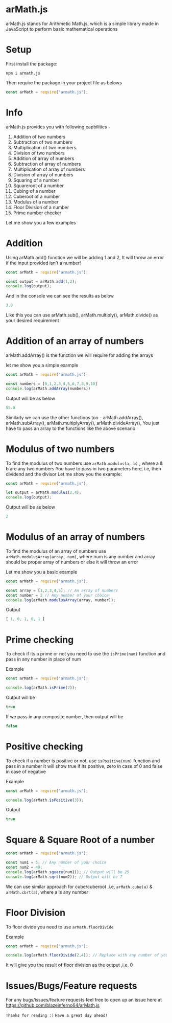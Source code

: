 # arMath.js
arMath.js stands for Arithmetic Math.js, which is a simple library made in JavaScript to perform basic mathematical operations

# Setup
First install the package:

```
npm i armath.js
```

Then require the package in your project file as belows

```javascript
const arMath = require("armath.js");
```

# Info
arMath.js provides you with following capbilities -
1. Addition of two numbers
2. Subtraction of two numbers
3. Multiplication of two numbers
4. Division of two numbers
5. Addition of array of numbers
6. Subtraction of array of numbers
7. Multiplication of array of numbers
8. Division of array of numbers
9. Squaring of a number
10. Squareroot of a number
11. Cubing of a number
12. Cuberoot of a number
13. Modulus of a number
14. Floor Division of a number
15. Prime number checker

Let me show you a few examples
# Addition 
Using arMath.add() function we will be adding 1 and 2,
It will throw an error if the input provided isn't a number!

```javascript
const arMath = require("armath.js");

const output = arMath.add(1,2);
console.log(output);
```

And in the console we can see the results as below

```javascript
3.0
```

Like this you can use arMath.sub(), arMath.multiply(), arMath.divide() as your desired requirement

# Addition of an array of numbers
arMath.addArray() is the function we will require for adding the arrays

let me show you a simple example 

```javascript
const arMath = require("armath.js");

const numbers = [0,1,2,3,4,5,6,7,8,9,10]
console.log(arMath.addArray(numbers))
```

Output will be as below 

```javascript
55.0
```

Similarly we can use the other functions too - arMath.addArray(), arMath.subArray(), arMath.multiplyArray(), arMath.divideArray(),
You just have to pass an array to the functions like the above scenario

# Modulus of two numbers

To find the modulus of two numbers
use `arMath.modulus(a, b)` , where a & b are any two numbers
You have to pass in two parameters here, i.e, then dividend and the divisor
Let me show you the example:

```javascript
const arMath = require("armath.js");

let output = arMath.modulus(2,4);
console.log(output);
```

Output will be as below 

```javascript
2
```

# Modulus of an array of numbers
To find the modulus of an array of numbers use `arMath.modulusArray(array, num)`, where num is any number and array should be proper array of numbers or else it will throw an error

Let me show you a basic example

```javascript
const arMath = require("armath.js");

const array = [1,2,3,4,5]; // An array of numbers
const number = 2 // Any number of your choice
console.log(arMath.modulusArray(array, number));
```

Output

```javascript
[ 1, 0, 1, 0, 1 ]
```

# Prime checking
To check if its a prime or not you need to use the `isPrime(num)` function and pass in any number in place of num

Example

```javascript
const arMath = require("armath.js");

console.log(arMath.isPrime(2));
```

Output will be 

```javascript
true
```

If we pass in any composite number, then output will be 

```javascript
false
```

# Positive checking
To check if a number is positive or not, use `isPositive(num)` function and pass in a number
It will show true if its positive, zero in case of 0 and false in case of negative

Example

```javascript
const arMath = require("armath.js");

console.log(arMath.isPositive(3));
```

Output

```javascript
true
```

# Square & Square Root of a number

```javascript
const arMath = require("armath.js");

const num1 = 5; // Any number of your choice
const num2 = 49;
console.log(arMath.square(num1)); // Output will be 25
console.log(arMath.sqrt(num2)); // Output will be 7
```

We can use similar approach for cube/cuberoot ,i.e, `arMath.cube(a)` & `arMath.cbrt(a)`, where a is any number

# Floor Division

To floor divide you need to use `arMath.floorDivide`

Example

```javascript
const arMath = require("armath.js");

console.log(arMath.floorDivide(2,4)); // Replace with any number of your choice
```

It will give you the result of floor division as the output ,i.e, 0

# Issues/Bugs/Feature requests

For any bugs/issues/feature requests feel free to open up an issue here at https://github.com/blazeinferno64/arMath.js

`Thanks for reading :)`
`Have a great day ahead!`
